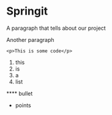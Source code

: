 Springit
===

A paragraph that tells about our project

Another paragraph

```
<p>This is some code</p>
```

1. this
2. is
3. a
4. list


**** bullet
* points
